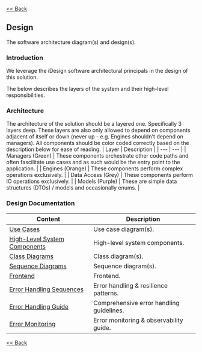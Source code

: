 [<< Back](../README.md)

## Design
The software architecture diagram(s) and design(s).

### Introduction
We leverage the iDesign software architectural principals in the design of this solution.

The below describes the layers of the system and their high-level responsibilities.

### Architecture
The architecture of the solution should be a layered one. Specifically 3 layers deep. These layers are also only allowed to depend on components adjacent of itself or down (never up - e.g. Engines shouldn't depend on managers). All components should be color coded correctly based on the description below for ease of reading.
| Layer | Description |
| --- | --- |
| Managers (Green) | These components orchestrate other code paths and often fascilitate use cases and as such would be the entry point to the application. |
| Engines (Orange) | These components perform complex operations exclusively. |
| Data Access (Grey) | These components perform IO operations exclusively. |
| Models (Purple) | These are simple data structures (DTOs) / models and occasionally enums. |

### Design Documentation
| Content | Description
| -- | -- |
| [Use Cases](./designs/1_use_cases.md) | Use case diagram(s).
| [High-Level System Components](./designs/2_system_components.md) | High-level system components.
| [Class Diagrams](./designs/3_class.md) | Class diagram(s).
| [Sequence Diagrams](./designs/4_sequence.md) | Sequence diagram(s).
| [Frontend](./designs/5_frontend.md) | Frontend.
| [Error Handling Sequences](./designs/error_handling_sequences.md) | Error handling & resilience patterns.
| [Error Handling Guide](./error_handling.md) | Comprehensive error handling guidelines.
| [Error Monitoring](./error_monitoring.md) | Error monitoring & observability guide.

[<< Back](../README.md)